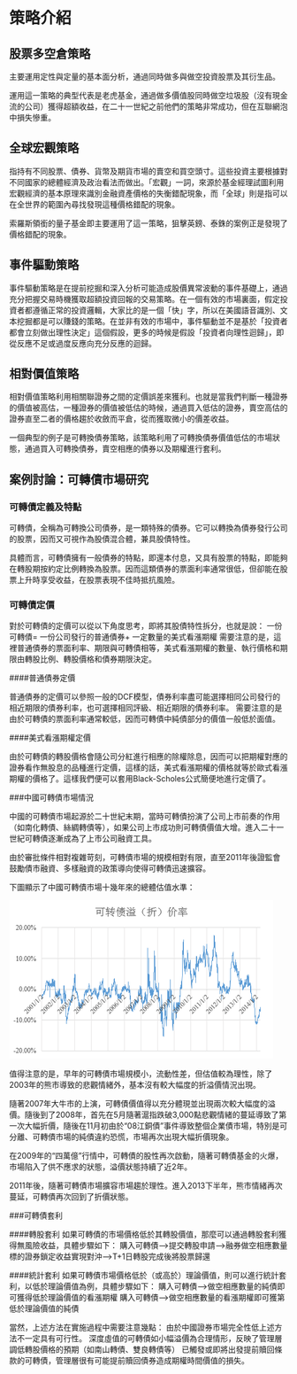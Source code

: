 # 策略介紹

## 股票多空倉策略

主要運用定性與定量的基本面分析，通過同時做多與做空投資股票及其衍生品。

運用這一策略的典型代表是老虎基金，通過做多價值股同時做空垃圾股（沒有現金流的公司）獲得超額收益，在二十一世紀之前他們的策略非常成功，但在互聯網泡中損失慘重。

## 全球宏觀策略

指持有不同股票、債券、貨幣及期貨市場的賣空和買空頭寸。這些投資主要根據對不同國家的總體經濟及政治看法而做出。「宏觀」一詞，來源於基金經理試圖利用宏觀經濟的基本原理來識別金融資產價格的失衡錯配現象，而「全球」則是指可以在全世界的範圍內尋找發現這種價格錯配的現象。

索羅斯領銜的量子基金即主要運用了這一策略，狙擊英鎊、泰銖的案例正是發現了價格錯配的現象。

## 事件驅動策略

事件驅動策略是在提前挖掘和深入分析可能造成股價異常波動的事件基礎上，通過充分把握交易時機獲取超額投資回報的交易策略。在一個有效的市場裏面，假定投資者都遵循正常的投資邏輯，大家比的是一個「快」字，所以在美國語音識別、文本挖掘都是可以賺錢的策略。在並非有效的市場中，事件驅動並不是基於「投資者都會立刻做出理性決定」這個假設，更多的時候是假設「投資者向理性迴歸」，即從反應不足或過度反應向充分反應的迴歸。

## 相對價值策略

相對價值策略利用相關聯證券之間的定價誤差來獲利。也就是當我們判斷一種證券的價值被高估，一種證券的價值被低估的時候，通過買入低估的證券，賣空高估的證券直至二者的價格趨於收斂而平倉，從而獲取微小的價差收益。

一個典型的例子是可轉換債券策略，該策略利用了可轉換債券價值低估的市場狀態，通過買入可轉換債券，賣空相應的債券以及期權進行套利。

## 案例討論：可轉債市場研究

### 可轉債定義及特點

可轉債，全稱為可轉換公司債券，是一類特殊的債券。它可以轉換為債券發行公司的股票，因而又可視作為股債混合體，兼具股債特性。

具體而言，可轉債擁有一般債券的特點，即還本付息，又具有股票的特點，即能夠在轉股期按約定比例轉換為股票。因而這類債券的票面利率通常很低，但卻能在股票上升時享受收益，在股票表現不佳時抵抗風險。

### 可轉債定價

對於可轉債的定價可以從以下角度思考，即將其股債特性拆分，也就是說：
一份可轉債= 一份公司發行的普通債券+ 一定數量的美式看漲期權
需要注意的是，這裡普通債券的票面利率、期限與可轉債相等，美式看漲期權的數量、執行價格和期限由轉股比例、轉股價格和債券期限決定。

####普通債券定價

普通債券的定價可以參照一般的DCF模型，債券利率盡可能選擇相同公司發行的相近期限的債券利率，也可選擇相同評級、相近期限的債券利率。
需要注意的是由於可轉債的票面利率通常較低，因而可轉債中純債部分的價值一般低於面值。

####美式看漲期權定價

由於可轉債的轉股價格會隨公司分紅進行相應的除權除息，因而可以把期權對應的證券看作無股息的品種進行定價，這樣的話，美式看漲期權的價格就等於歐式看漲期權的價格了。這樣我們便可以套用Black-Scholes公式簡便地進行定價了。

###中國可轉債市場情況

中國的可轉債市場起源於二十世紀末期，當時可轉債扮演了公司上市前奏的作用（如南化轉債、絲綢轉債等），如果公司上市成功則可轉債價值大增。進入二十一世紀可轉債逐漸成為了上市公司融資工具。

由於審批條件相對複雜苛刻，可轉債市場的規模相對有限，直至2011年後證監會鼓勵債市融資、多樣融資的政策導向使得可轉債迅速擴容。

下圖顯示了中國可轉債市場十幾年來的總體估值水準：

![暫無說明](section4-2-1.png)

值得注意的是，早年的可轉債市場規模小，流動性差，但估值較為理性，除了2003年的熊市導致的悲觀情緒外，基本沒有較大幅度的折溢價情況出現。

隨著2007年大牛市的上演，可轉債價值得以充分體現並出現兩次較大幅度的溢價。隨後到了2008年，首先在5月隨著滬指跌破3,000點悲觀情緒的蔓延導致了第一次大幅折價，隨後在11月初由於“08江銅債”事件導致整個企業債市場，特別是可分離、可轉債市場的純債違約恐慌，市場再次出現大幅折價現象。

在2009年的“四萬億”行情中，可轉債的股性再次啟動，隨著可轉債基金的火爆，市場陷入了供不應求的狀態，溢價狀態持續了近2年。

2011年後，隨著可轉債市場擴容市場趨於理性。進入2013下半年，熊市情緒再次蔓延，可轉債再次回到了折價狀態。

###可轉債套利

####轉股套利
如果可轉債的市場價格低於其轉股價值，那麼可以通過轉股套利獲得無風險收益，具體步驟如下：
購入可轉債—>提交轉股申請—>融券做空相應數量標的證券鎖定收益實現對沖—>T+1日轉股完成後將股票歸還

####統計套利
如果可轉債市場價格低於（或高於）理論價值，則可以進行統計套利，以低於理論價值為例，具體步驟如下：
購入可轉債–>做空相應數量的純債即可獲得低於理論價值的看漲期權
購入可轉債—>做空相應數量的看漲期權即可獲第低於理論價值的純債

當然，上述方法在實施過程中需要注意幾點：
由於中國證券市場完全性低上述方法不一定具有可行性。
深度虛值的可轉債如小幅溢價為合理情形，反映了管理層調低轉股價格的預期（如南山轉債、雙良轉債等）
已觸發或即將出發提前贖回條款的可轉債，管理層很有可能提前贖回債券造成期權時間價值的損失。
